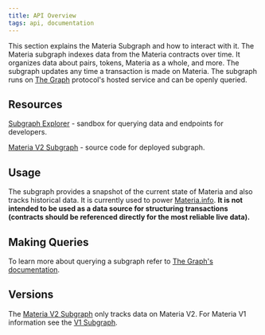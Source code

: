 ```yaml
---
title: API Overview
tags: api, documentation
---
```


This section explains the Materia Subgraph and how to interact with it. The Materia subgraph indexes data from the Materia contracts over time. It organizes data about pairs, tokens, Materia as a whole, and more. The subgraph updates any time a transaction is made on Materia. The subgraph runs on [The Graph](https://thegraph.com/) protocol's hosted service and can be openly queried.

## Resources

[Subgraph Explorer](https://thegraph.com/explorer/subgraph/Materia/Materia-v2) - sandbox for querying data and endpoints for developers.

[Materia V2 Subgraph](https://github.com/Materia/Materia-v2-subgraph) - source code for deployed subgraph.

## Usage

The subgraph provides a snapshot of the current state of Materia and also tracks historical data. It is currently used to power [Materia.info](https://Materia.info/). **It is not intended to be used as a data source for structuring transactions (contracts should be referenced directly for the most reliable live data).**

## Making Queries

To learn more about querying a subgraph refer to [The Graph's documentation](https://thegraph.com/docs/introduction).

## Versions

The [Materia V2 Subgraph](https://thegraph.com/explorer/subgraph/Materia/Materia-v2) only tracks data on Materia V2. For Materia V1 information see the [V1 Subgraph](https://thegraph.com/explorer/subgraph/graphprotocol/Materia).

